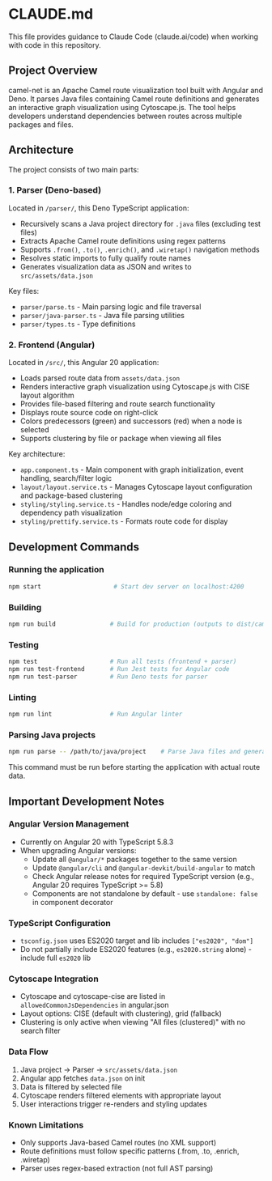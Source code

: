 # CLAUDE.md

This file provides guidance to Claude Code (claude.ai/code) when working with code in this repository.

## Project Overview

camel-net is an Apache Camel route visualization tool built with Angular and Deno. It parses Java files containing Camel route definitions and generates an interactive graph visualization using Cytoscape.js. The tool helps developers understand dependencies between routes across multiple packages and files.

## Architecture

The project consists of two main parts:

### 1. Parser (Deno-based)

Located in `/parser/`, this Deno TypeScript application:

- Recursively scans a Java project directory for `.java` files (excluding test files)
- Extracts Apache Camel route definitions using regex patterns
- Supports `.from()`, `.to()`, `.enrich()`, and `.wiretap()` navigation methods
- Resolves static imports to fully qualify route names
- Generates visualization data as JSON and writes to `src/assets/data.json`

Key files:

- `parser/parse.ts` - Main parsing logic and file traversal
- `parser/java-parser.ts` - Java file parsing utilities
- `parser/types.ts` - Type definitions

### 2. Frontend (Angular)

Located in `/src/`, this Angular 20 application:

- Loads parsed route data from `assets/data.json`
- Renders interactive graph visualization using Cytoscape.js with CISE layout algorithm
- Provides file-based filtering and route search functionality
- Displays route source code on right-click
- Colors predecessors (green) and successors (red) when a node is selected
- Supports clustering by file or package when viewing all files

Key architecture:

- `app.component.ts` - Main component with graph initialization, event handling, search/filter logic
- `layout/layout.service.ts` - Manages Cytoscape layout configuration and package-based clustering
- `styling/styling.service.ts` - Handles node/edge coloring and dependency path visualization
- `styling/prettify.service.ts` - Formats route code for display

## Development Commands

### Running the application

```bash
npm start                    # Start dev server on localhost:4200
```

### Building

```bash
npm run build               # Build for production (outputs to dist/camel-net)
```

### Testing

```bash
npm test                    # Run all tests (frontend + parser)
npm run test-frontend       # Run Jest tests for Angular code
npm run test-parser         # Run Deno tests for parser
```

### Linting

```bash
npm run lint                # Run Angular linter
```

### Parsing Java projects

```bash
npm run parse -- /path/to/java/project    # Parse Java files and generate data.json
```

This command must be run before starting the application with actual route data.

## Important Development Notes

### Angular Version Management

- Currently on Angular 20 with TypeScript 5.8.3
- When upgrading Angular versions:
  - Update all `@angular/*` packages together to the same version
  - Update `@angular/cli` and `@angular-devkit/build-angular` to match
  - Check Angular release notes for required TypeScript version (e.g., Angular 20 requires TypeScript >= 5.8)
  - Components are not standalone by default - use `standalone: false` in component decorator

### TypeScript Configuration

- `tsconfig.json` uses ES2020 target and lib includes `["es2020", "dom"]`
- Do not partially include ES2020 features (e.g., `es2020.string` alone) - include full `es2020` lib

### Cytoscape Integration

- Cytoscape and cytoscape-cise are listed in `allowedCommonJsDependencies` in angular.json
- Layout options: CISE (default with clustering), grid (fallback)
- Clustering is only active when viewing "All files (clustered)" with no search filter

### Data Flow

1. Java project → Parser → `src/assets/data.json`
2. Angular app fetches `data.json` on init
3. Data is filtered by selected file
4. Cytoscape renders filtered elements with appropriate layout
5. User interactions trigger re-renders and styling updates

### Known Limitations

- Only supports Java-based Camel routes (no XML support)
- Route definitions must follow specific patterns (.from, .to, .enrich, .wiretap)
- Parser uses regex-based extraction (not full AST parsing)
